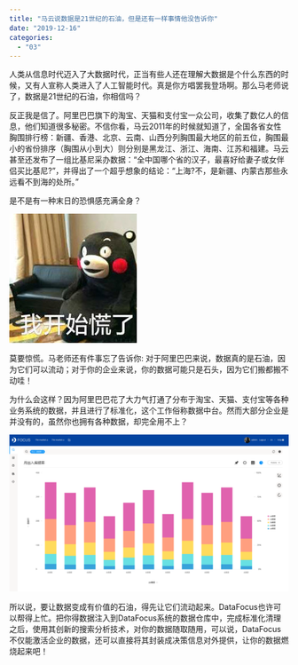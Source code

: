 ```yaml
---
title: "马云说数据是21世纪的石油，但是还有一样事情他没告诉你"
date: "2019-12-16"
categories: 
  - "03"
---
```


人类从信息时代迈入了大数据时代，正当有些人还在理解大数据是个什么东西的时候，又有人宣称人类进入了人工智能时代。真是你方唱罢我登场啊。那么马老师说了，数据是21世纪的石油，你相信吗？

反正我是信了。阿里巴巴旗下的淘宝、天猫和支付宝一众公司，收集了数亿人的信息，他们知道很多秘密。不信你看，马云2011年的时候就知道了，全国各省女性胸围排行榜：新疆、香港、北京、云南、山西分列胸围最大地区的前五位，胸围最小的省份排序（胸围从小到大）则分别是黑龙江、浙江、海南、江苏和福建。马云甚至还发布了一组比基尼采办数据：“全中国哪个省的汉子，最喜好给妻子或女伴侣买比基尼?”，并得出了一个超乎想象的结论：“上海?不，是新疆、内蒙古那些永远看不到海的处所。”

是不是有一种末日的恐惧感充满全身？

![33958470efa702f95e7361ce0e35b622](images/33958470efa702f95e7361ce0e35b622.jpeg)

莫要惊慌。马老师还有件事忘了告诉你: 对于阿里巴巴来说，数据真的是石油，因为它们可以流动；对于你的企业来说，你的数据可能只是石头，因为它们搬都搬不动哇！

为什么会这样？因为阿里巴巴花了大力气打通了分布于淘宝、天猫、支付宝等各种业务系统的数据，并且进行了标准化，这个工作俗称数据中台。然而大部分企业是并没有的，虽然你也拥有各种数据，却完全用不上？

![数据图表-01](images/01.png)

所以说，要让数据变成有价值的石油，得先让它们流动起来。DataFocus也许可以帮得上忙。把你得数据注入到DataFocus系统的数据仓库中，完成标准化清理之后，使用其创新的搜索分析技术，对你的数据随取随用，可以说，DataFocus不仅能激活企业的数据，还可以直接将其封装成决策信息对外提供，让你的数据燃烧起来吧！
